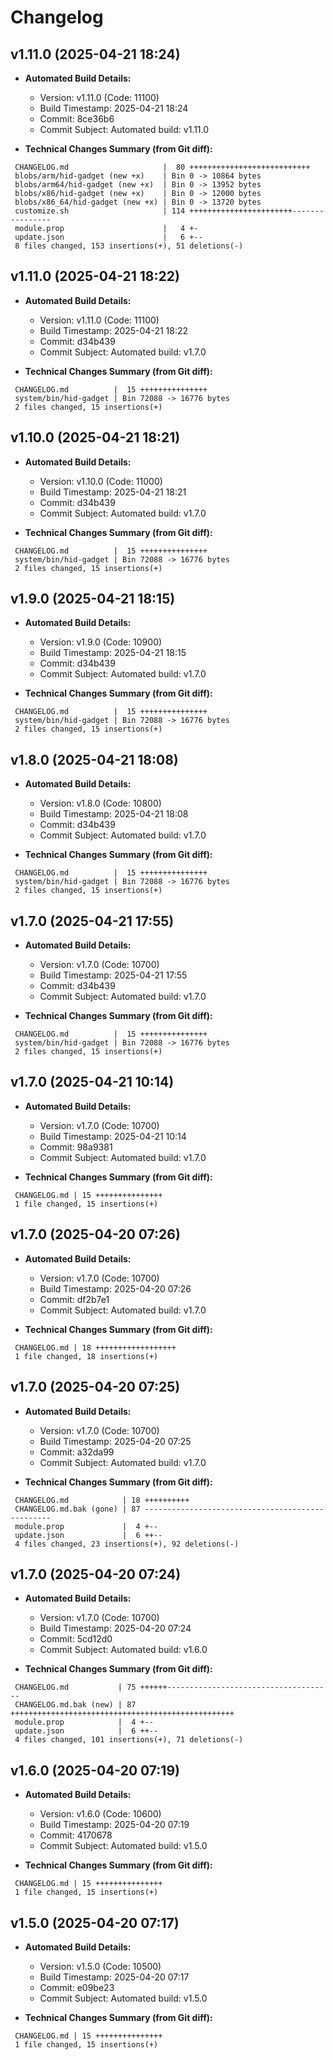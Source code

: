 # Changelog

## v1.11.0 (2025-04-21 18:24)

* **Automated Build Details:**
    * Version: v1.11.0 (Code: 11100)
    * Build Timestamp: 2025-04-21 18:24
    * Commit: 8ce36b6
    * Commit Subject: Automated build: v1.11.0

* **Technical Changes Summary (from Git diff):**
```
 CHANGELOG.md                     |  80 +++++++++++++++++++++++++++
 blobs/arm/hid-gadget (new +x)    | Bin 0 -> 10864 bytes
 blobs/arm64/hid-gadget (new +x)  | Bin 0 -> 13952 bytes
 blobs/x86/hid-gadget (new +x)    | Bin 0 -> 12000 bytes
 blobs/x86_64/hid-gadget (new +x) | Bin 0 -> 13720 bytes
 customize.sh                     | 114 +++++++++++++++++++++++----------------
 module.prop                      |   4 +-
 update.json                      |   6 +--
 8 files changed, 153 insertions(+), 51 deletions(-)
```


## v1.11.0 (2025-04-21 18:22)

* **Automated Build Details:**
    * Version: v1.11.0 (Code: 11100)
    * Build Timestamp: 2025-04-21 18:22
    * Commit: d34b439
    * Commit Subject: Automated build: v1.7.0

* **Technical Changes Summary (from Git diff):**
```
 CHANGELOG.md          |  15 +++++++++++++++
 system/bin/hid-gadget | Bin 72088 -> 16776 bytes
 2 files changed, 15 insertions(+)
```


## v1.10.0 (2025-04-21 18:21)

* **Automated Build Details:**
    * Version: v1.10.0 (Code: 11000)
    * Build Timestamp: 2025-04-21 18:21
    * Commit: d34b439
    * Commit Subject: Automated build: v1.7.0

* **Technical Changes Summary (from Git diff):**
```
 CHANGELOG.md          |  15 +++++++++++++++
 system/bin/hid-gadget | Bin 72088 -> 16776 bytes
 2 files changed, 15 insertions(+)
```


## v1.9.0 (2025-04-21 18:15)

* **Automated Build Details:**
    * Version: v1.9.0 (Code: 10900)
    * Build Timestamp: 2025-04-21 18:15
    * Commit: d34b439
    * Commit Subject: Automated build: v1.7.0

* **Technical Changes Summary (from Git diff):**
```
 CHANGELOG.md          |  15 +++++++++++++++
 system/bin/hid-gadget | Bin 72088 -> 16776 bytes
 2 files changed, 15 insertions(+)
```


## v1.8.0 (2025-04-21 18:08)

* **Automated Build Details:**
    * Version: v1.8.0 (Code: 10800)
    * Build Timestamp: 2025-04-21 18:08
    * Commit: d34b439
    * Commit Subject: Automated build: v1.7.0

* **Technical Changes Summary (from Git diff):**
```
 CHANGELOG.md          |  15 +++++++++++++++
 system/bin/hid-gadget | Bin 72088 -> 16776 bytes
 2 files changed, 15 insertions(+)
```


## v1.7.0 (2025-04-21 17:55)

* **Automated Build Details:**
    * Version: v1.7.0 (Code: 10700)
    * Build Timestamp: 2025-04-21 17:55
    * Commit: d34b439
    * Commit Subject: Automated build: v1.7.0

* **Technical Changes Summary (from Git diff):**
```
 CHANGELOG.md          |  15 +++++++++++++++
 system/bin/hid-gadget | Bin 72088 -> 16776 bytes
 2 files changed, 15 insertions(+)
```


## v1.7.0 (2025-04-21 10:14)

* **Automated Build Details:**
    * Version: v1.7.0 (Code: 10700)
    * Build Timestamp: 2025-04-21 10:14
    * Commit: 98a9381
    * Commit Subject: Automated build: v1.7.0

* **Technical Changes Summary (from Git diff):**
```
 CHANGELOG.md | 15 +++++++++++++++
 1 file changed, 15 insertions(+)
```


## v1.7.0 (2025-04-20 07:26)

* **Automated Build Details:**
    * Version: v1.7.0 (Code: 10700)
    * Build Timestamp: 2025-04-20 07:26
    * Commit: df2b7e1
    * Commit Subject: Automated build: v1.7.0

* **Technical Changes Summary (from Git diff):**
```
 CHANGELOG.md | 18 ++++++++++++++++++
 1 file changed, 18 insertions(+)
```


## v1.7.0 (2025-04-20 07:25)

* **Automated Build Details:**
    * Version: v1.7.0 (Code: 10700)
    * Build Timestamp: 2025-04-20 07:25
    * Commit: a32da99
    * Commit Subject: Automated build: v1.7.0

* **Technical Changes Summary (from Git diff):**
```
 CHANGELOG.md            | 18 ++++++++++
 CHANGELOG.md.bak (gone) | 87 -------------------------------------------------
 module.prop             |  4 +--
 update.json             |  6 ++--
 4 files changed, 23 insertions(+), 92 deletions(-)
```


## v1.7.0 (2025-04-20 07:24)

* **Automated Build Details:**
    * Version: v1.7.0 (Code: 10700)
    * Build Timestamp: 2025-04-20 07:24
    * Commit: 5cd12d0
    * Commit Subject: Automated build: v1.6.0

* **Technical Changes Summary (from Git diff):**
```
 CHANGELOG.md           | 75 ++++++-------------------------------------
 CHANGELOG.md.bak (new) | 87 ++++++++++++++++++++++++++++++++++++++++++++++++++
 module.prop            |  4 +--
 update.json            |  6 ++--
 4 files changed, 101 insertions(+), 71 deletions(-)
```


## v1.6.0 (2025-04-20 07:19)

* **Automated Build Details:**
    * Version: v1.6.0 (Code: 10600)
    * Build Timestamp: 2025-04-20 07:19
    * Commit: 4170678
    * Commit Subject: Automated build: v1.5.0

* **Technical Changes Summary (from Git diff):**
```
 CHANGELOG.md | 15 +++++++++++++++
 1 file changed, 15 insertions(+)
```


## v1.5.0 (2025-04-20 07:17)

* **Automated Build Details:**
    * Version: v1.5.0 (Code: 10500)
    * Build Timestamp: 2025-04-20 07:17
    * Commit: e09be23
    * Commit Subject: Automated build: v1.5.0

* **Technical Changes Summary (from Git diff):**
```
 CHANGELOG.md | 15 +++++++++++++++
 1 file changed, 15 insertions(+)
```
